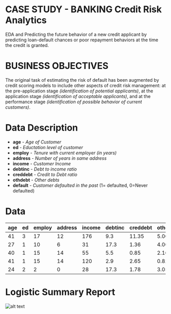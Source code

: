 # CASE STUDY - BANKING Credit Risk Analytics

EDA and Predicting the future behavior of a new credit applicant by predicting loan-default chances or poor repayment behaviors at the time the credit is granted. 

# BUSINESS OBJECTIVES

The original task of estimating the risk of default has been  augmented  by  credit  scoring  models  to  include  other  aspects  of  credit risk  management:  at  the  pre-application  stage  _(identification  of  potential applicants)_,  at  the  application  stage  _(identification  of  acceptable  applicants)_, and  at  the  performance  stage  _(identification  of  possible  behavior  of  current customers)_.

# Data Description

- **age** - _Age of Customer_
- **ed** - _Eductation level of customer_
- **employ** -  _Tenure with current employer (in years)_
- **address** -  _Number of years in same address_
- **income** - _Customer Income_
- **debtinc** - _Debt to income ratio_
- **creddebt** - _Credit to Debt ratio_
- **othdebt** - _Other debts_
- **default** - _Customer defaulted in the past_ (1= defaulted, 0=Never defaulted)

# Data 

| age | ed | employ | address | income | debtinc | creddebt | othdebt | default |
| ------ | ------ | ------ | ------ | ------ | ------ | ------ | ------ | ------ |
| 41 | 3 | 17 | 12 | 176 | 9.3 | 11.35 | 5.00 | 1 |
| 27 | 1 | 10 | 6 | 31 | 17.3 | 1.36 | 4.00 | 0 |
| 40 | 1 | 15 | 14 | 55 | 5.5 | 0.85 | 2.16 | 0 |
| 41 | 1 | 15 | 14 | 120 | 2.9 | 2.65 | 0.82 | 0 |
| 24 | 2 | 2 | 0 | 28 | 17.3 | 1.78 | 3.05 | 1 |

# Logistic Summary Report

![alt text](https://github.com/[dopler47]/[case-study-banking-credit-risk-analytics]/blob/[master]/Logistic-summary.png?raw=true)